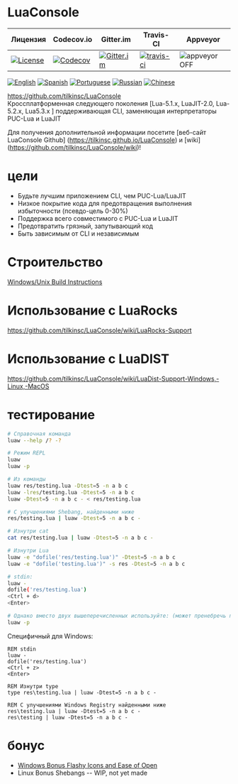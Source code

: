# LuaConsole
| Лицензия | Codecov.io | Gitter.im | Travis-CI | Appveyor |
| ------- | ---------- | --------- | --------- | -------- |
| [![License](https://img.shields.io/github/license/tilkinsc/LuaConsole.svg)](https://github.com/tilkinsc/LuaConsole/blob/master/LICENSE) | [![Codecov](https://codecov.io/gh/tilkinsc/LuaConsole/coverage.svg?branch=master)](https://codecov.io/gh/tilkinsc/LuaConsole) | [![Gitter.im](https://badges.gitter.im/tilkinsc/LuaConsole.png)](https://gitter.im/LuaConsole) | [![travis-ci](https://travis-ci.org/tilkinsc/LuaConsole.svg?branch=master)](https://travis-ci.org/tilkinsc/LuaConsole) | ![appveyor](https://ci.appveyor.com/api/projects/status/github/tilkinsc/LuaConsole?svg=true) OFF |  

[![English](https://i.imgur.com/koEsWJi.png)](https://github.com/tilkinsc/LuaConsole/blob/master/README.md)
[![Spanish](https://i.imgur.com/6eQwrN2.png)](https://github.com/tilkinsc/LuaConsole/blob/master/README.espanol.md)
[![Portuguese](https://i.imgur.com/MQ1ArnU.png)](https://github.com/tilkinsc/LuaConsole/blob/master/README.portugues.md)
[![Russian](https://i.imgur.com/cuby3uW.png)](https://github.com/tilkinsc/LuaConsole/blob/master/README.russian.md)
[![Chinese](https://i.imgur.com/pDy0fs3.png)](https://github.com/tilkinsc/LuaConsole/blob/master/README.chinese.md)


https://github.com/tilkinsc/LuaConsole  
Кроссплатформенная следующего поколения \[Lua-5.1.x, LuaJIT-2.0, Lua-5.2.x, Lua5.3.x \] поддерживающая CLI, заменяющая интерпретаторы PUC-Lua и LuaJIT  

Для получения дополнительной информации посетите [веб-сайт LuaConsole Github] (https://tilkinsc.github.io/LuaConsole) и [wiki] (https://github.com/tilkinsc/LuaConsole/wiki)!  

# цели
* Будьте лучшим приложением CLI, чем PUC-Lua/LuaJIT
* Низкое покрытие кода для предотвращения выполнения избыточности (псевдо-цель 0-30%)
* Поддержка всего совместимого с PUC-Lua и LuaJIT
* Предотвратить грязный, запутывающий код
* Быть зависимым от CLI и независимым 

# Строительство
[Windows/Unix Build Instructions](https://github.com/tilkinsc/LuaConsole/wiki/Build-Instructions)  

# Использование с LuaRocks
https://github.com/tilkinsc/LuaConsole/wiki/LuaRocks-Support   

# Использование с LuaDIST
https://github.com/tilkinsc/LuaConsole/wiki/LuaDist-Support-Windows,-Linux,-MacOS

# тестирование
```bash
# Справочная команда
luaw --help /? -?

# Режим REPL
luaw
luaw -p

# Из команды
luaw res/testing.lua -Dtest=5 -n a b c
luaw -lres/testing.lua -Dtest=5 -n a b c
luaw -Dtest=5 -n a b c - < res/testing.lua

# С улучшениями Shebang, найденными ниже
res/testing.lua | luaw -Dtest=5 -n a b c -

# Изнутри cat
cat res/testing.lua | luaw -Dtest=5 -n a b c -

# Изнутри Lua
luaw -e "dofile('res/testing.lua')" -Dtest=5 -n a b c
luaw -e "dofile('testing.lua')" -s res -Dtest=5 -n a b c

# stdin:
luaw -
dofile('res/testing.lua')
<Ctrl + d>
<Enter>

# Однако вместо двух вышеперечисленных используйте: (может пренебречь подразумеваемым -p)
luaw -p
```

Специфичный для Windows:
```batch
REM stdin
luaw -
dofile('res/testing.lua')
<Ctrl + z>
<Enter>

REM Изнутри type
type res\testing.lua | luaw -Dtest=5 -n a b c -

REM С улучшениями Windows Registry найденными ниже
res\testing.lua | luaw -Dtest=5 -n a b c -
res\testing | luaw -Dtest=5 -n a b c -
```

# бонус
* [Windows Bonus Flashy Icons and Ease of Open](https://github.com/tilkinsc/LuaConsole/wiki/Windows-Bonus---Flashy-Icons-and-Ease-of-Open)  
* Linux Bonus Shebangs -- WIP, not yet made
